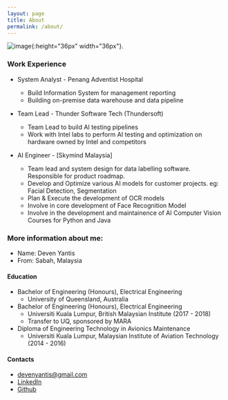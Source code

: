 ```yaml
---
layout: page
title: About
permalink: /about/
---
```


![image](https://filedn.com/l5qh0nREM5jm9t10JjPxfgJ/me.jpg){:height="36px" width="36px"}.

### Work Experience

- System Analyst - Penang Adventist Hospital
  - Build Information System for management reporting
  - Building on-premise data warehouse and data pipeline 

- Team Lead - Thunder Software Tech (Thundersoft)
  - Team Lead to build AI testing pipelines
  - Work with Intel labs to perform AI testing and optimization on hardware owned by Intel and competitors

- AI Engineer - [Skymind Malaysia]
  - Team lead and system design for data labelling software. Responsible for product roadmap.
  - Develop and Optimize various AI models for customer projects. eg: Facial Detection, Segmentation
  - Plan & Execute the development of OCR models
  - Involve in core development of Face Recognition Model
  - Involve in the development and maintainence of AI Computer Vision Courses for Python and Java 

### More information about me:

- Name: Deven Yantis
- From: Sabah, Malaysia

#### Education
- Bachelor of Engineering (Honours), Electrical Engineering
  - University of Queensland, Australia
- Bachelor of Engineering (Honours), Electrical Engineering
  - Universiti Kuala Lumpur, British Malaysian Institute (2017 - 2018)
  - Transfer to UQ, sponsored by MARA
- Diploma of Engineering Technology in Avionics Maintenance
  - Universiti Kuala Lumpur, Malaysian Institute of Aviation Technology (2014 - 2016)

#### Contacts

- [devenyantis@gmail.com](mailto:devenyantis@gmail.com)
- [LinkedIn](https://www.linkedin.com/in/devenyantis/)
- [Github](https://github.com/devennn)
